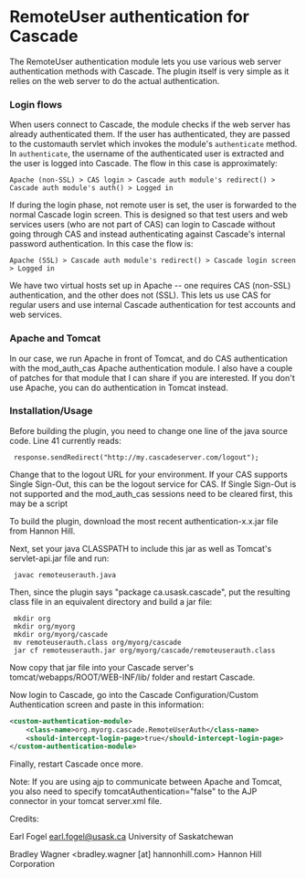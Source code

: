 RemoteUser authentication for Cascade
=====================================

The RemoteUser authentication module lets you use various web server 
authentication methods with Cascade.  The plugin itself is very simple 
as it relies on the web server to do the actual authentication. 

### Login flows

When users connect to Cascade, the module checks if the web server has 
already authenticated them.  If the user has authenticated, they are
passed to the customauth servlet which invokes the module's `authenticate`
method. In `authenticate`, the username of the authenticated user is extracted
and the user is logged into Cascade. The flow in this case is approximately:

    Apache (non-SSL) > CAS login > Cascade auth module's redirect() > Cascade auth module's auth() > Logged in

If during the login phase, not remote user is set, the user is forwarded to
the normal Cascade login screen. This is designed so that test users and web services 
users (who are not part of CAS) can login to Cascade without going through CAS
and instead authenticating against Cascade's internal password authentication.
In this case the flow is:

    Apache (SSL) > Cascade auth module's redirect() > Cascade login screen > Logged in

We have two virtual hosts set up in Apache -- one requires CAS (non-SSL)
authentication, and the other does not (SSL).  This lets us use CAS for regular 
users and use internal Cascade authentication for test accounts and web 
services.

### Apache and Tomcat

In our case, we run Apache in front of Tomcat, and do CAS authentication 
with the mod_auth_cas Apache authentication module.  I also have a 
couple of patches for that module that I can share if you are interested. 
If you don't use Apache, you can do authentication in Tomcat instead. 

### Installation/Usage

Before building the plugin, you need to change one line of the java 
source code. Line 41 currently reads:

     response.sendRedirect("http://my.cascadeserver.com/logout");

Change that to the logout URL for your environment. If your CAS supports Single Sign-Out,
this can be the logout service for CAS. If Single Sign-Out is not supported and the 
mod_auth_cas sessions need to be cleared first, this may be a script

To build the plugin, download the most recent authentication-x.x.jar file from 
Hannon Hill.

Next, set your java CLASSPATH to include this jar as well as Tomcat's 
servlet-api.jar file and run:

     javac remoteuserauth.java

Then, since the plugin says "package ca.usask.cascade", put the resulting 
class file in an equivalent directory and build a jar file: 

     mkdir org
     mkdir org/myorg
     mkdir org/myorg/cascade
     mv remoteuserauth.class org/myorg/cascade
     jar cf remoteuserauth.jar org/myorg/cascade/remoteuserauth.class

Now copy that jar file into your Cascade server's 
tomcat/webapps/ROOT/WEB-INF/lib/ folder and restart Cascade.

Now login to Cascade, go into the Cascade Configuration/Custom 
Authentication screen and paste in this information: 

```xml
<custom-authentication-module>
    <class-name>org.myorg.cascade.RemoteUserAuth</class-name>
    <should-intercept-login-page>true</should-intercept-login-page>
</custom-authentication-module>
```

Finally, restart Cascade once more.

Note: If you are using ajp to communicate between Apache and Tomcat, you 
also need to specify tomcatAuthentication="false" to the AJP connector in 
your tomcat server.xml file.

Credits:

Earl Fogel <earl.fogel@usask.ca>
University of Saskatchewan

Bradley Wagner <bradley.wagner [at] hannonhill.com>
Hannon Hill Corporation